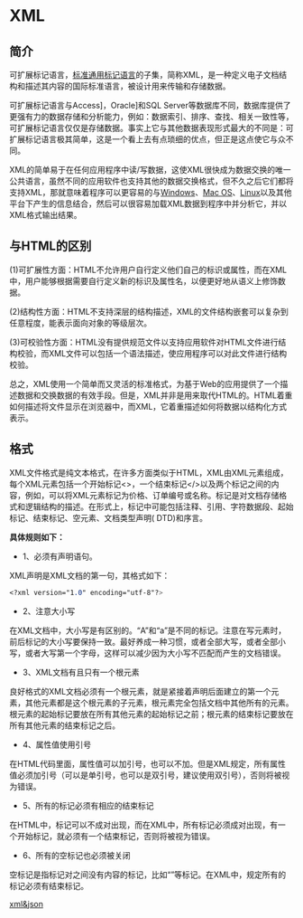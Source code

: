 # XML

## 简介

可扩展标记语言，[标准通用标记语言](通用标言是1986年国际标准化组织出版发布的一个信息管理方面的国际标准)的子集，简称XML，是一种定义电子文档结构和描述其内容的国际标准语言，被设计用来传输和存储数据。

可扩展标记语言与Access]，Oracle]和SQL Server等数据库不同，数据库提供了更强有力的数据存储和分析能力，例如：数据索引、排序、查找、相关一致性等，可扩展标记语言仅仅是存储数据。事实上它与其他数据表现形式最大的不同是：可扩展标记语言极其简单，这是一个看上去有点琐细的优点，但正是这点使它与众不同。

XML的简单易于在任何应用程序中读/写数据，这使XML很快成为数据交换的唯一公共语言，虽然不同的应用软件也支持其他的数据交换格式，但不久之后它们都将支持XML，那就意味着程序可以更容易的与[Windows]()、[Mac OS]()、[Linux]()以及其他平台下产生的信息结合，然后可以很容易加载XML数据到程序中并分析它，并以XML格式输出结果。

## 与HTML的区别

(1)可扩展性方面：HTML不允许用户自行定义他们自己的标识或属性，而在XML中，用户能够根据需要自行定义新的标识及属性名，以便更好地从语义上修饰数据。 

(2)结构性方面：HTML不支持深层的结构描述，XML的文件结构嵌套可以复杂到任意程度，能表示面向对象的等级层次。 

(3)可校验性方面：HTML没有提供规范文件以支持应用软件对HTML文件进行结构校验，而XML文件可以包括一个语法描述，使应用程序可以对此文件进行结构校验。

总之，XML使用一个简单而又灵活的标准格式，为基于Web的应用提供了一个描述数据和交换数据的有效手段。但是，XML并非是用来取代HTML的。HTML着重如何描述将文件显示在浏览器中，而XML，它着重描述如何将数据以结构化方式表示。

## 格式

XML文件格式是纯文本格式，在许多方面类似于HTML，XML由XML元素组成，每个XML元素包括一个开始标记<>，一个结束标记</>以及两个标记之间的内容，例如，可以将XML元素标记为价格、订单编号或名称。标记是对文档存储格式和逻辑结构的描述。在形式上，标记中可能包括注释、引用、字符数据段、起始标记、结束标记、空元素、文档类型声明( DTD)和序言。

**具体规则如下：**

+ 1、必须有声明语句。 

XML声明是XML文档的第一句，其格式如下： 

```css
<?xml version="1.0" encoding="utf-8"?>
```

+ 2、注意大小写

在XML文档中，大小写是有区别的。“A”和“a”是不同的标记。注意在写元素时，前后标记的大小写要保持一致。最好养成一种习惯，或者全部大写，或者全部小写，或者大写第一个字母，这样可以减少因为大小写不匹配而产生的文档错误。  

+ 3、XML文档有且只有一个根元素

良好格式的XML文档必须有一个根元素，就是紧接着声明后面建立的第一个元素，其他元素都是这个根元素的子元素，根元素完全包括文档中其他所有的元素。根元素的起始标记要放在所有其他元素的起始标记之前；根元素的结束标记要放在所有其他元素的结束标记之后。 

+ 4、属性值使用引号

在HTML代码里面，属性值可以加引号，也可以不加。但是XML规定，所有属性值必须加引号（可以是单引号，也可以是双引号，建议使用双引号），否则将被视为错误。 

+ 5、所有的标记必须有相应的结束标记

在HTML中，标记可以不成对出现，而在XML中，所有标记必须成对出现，有一个开始标记，就必须有一个结束标记，否则将被视为错误。 

+ 6、所有的空标记也必须被关闭

空标记是指标记对之间没有内容的标记，比如“”等标记。在XML中，规定所有的标记必须有结束标记。 

[xml&json](https://www.cnblogs.com/SanMaoSpace/p/3139186.html)